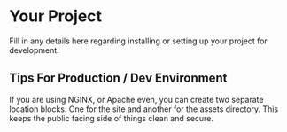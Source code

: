 # Your Project

Fill in any details here regarding installing or setting up your project for
development.



## Tips For Production / Dev Environment

If you are using NGINX, or Apache even, you can create two separate location
blocks.  One for the site and another for the assets directory.  This keeps
the public facing side of things clean and secure.
